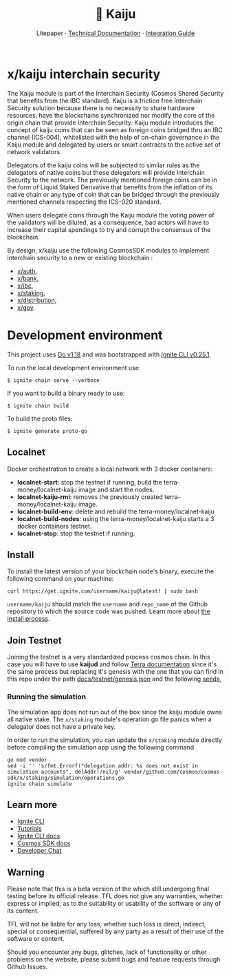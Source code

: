<p align="center">
<h1 align="center"> 🤝 Kaiju</h1>

<p align="center">
  Litepaper
  ·
  <a href="https://kaiju.terra.money/">Technical Documentation</a>
  ·
  <a href="https://kaiju.terra.money/guides/get-started">Integration Guide</a>
</p>

<br/>

# x/kaiju interchain security

The Kaiju module is part of the Interchain Security (Cosmos Shared Security that benefits from the IBC standard). Kaiju is a friction free Interchain Security solution because there is no necessity to share hardware resources, have the blockchains synchronized nor modify the core of the origin chain that provide Interchain Security. Kaiju module introduces the concept of kaiju coins that can be seen as foreign coins bridged thru an IBC channel (ICS-004), whitelisted with the help of on-chain governance in the Kaiju module and delegated by users or smart contracts to the active set of network validators.

Delegators of the kaiju coins will be subjected to similar rules as the delegators of native coins but these delegators will provide Interchain Security to the network. The previously mentioned foreign coins can be in the form of Liquid Staked Derivative that benefits from the inflation of its native chain or any type of coin that can be bridged through the previously mentioned channels respecting the ICS-020 standard.

When users delegate coins through the Kaiju module the voting power of the validators will be diluted, as a consequence, bad actors will have to increase their capital spendings to try and corrupt the consensus of the blockchain. 

By design, x/kaiju use the following CosmosSDK modules to implement interchain security to a new or existing blockchain :

- [x/auth](https://github.com/cosmos/cosmos-sdk/blob/main/x/auth/README.md),
- [x/bank](https://github.com/cosmos/cosmos-sdk/blob/main/x/bank/README.md),
- [x/ibc](https://github.com/cosmos/ibc-go#ibc-go),
- [x/staking](https://github.com/cosmos/cosmos-sdk/blob/main/x/staking/README.md), 
- [x/distribution](https://github.com/cosmos/cosmos-sdk/blob/main/x/distribution/README.md), 
- [x/gov](https://github.com/cosmos/cosmos-sdk/blob/main/x/gov/README.md).


# Development environment
This project uses [Go v1.18](https://go.dev/dl/) and was bootstrapped with [Ignite CLI v0.25.1](https://docs.ignite.com/). 

To run the local development environment use:
```
$ ignite chain serve --verbose
```

If you want to build a binary ready to use:
```
$ ignite chain build
```

To build the proto files:
```
$ ignite generate proto-go
```

## Localnet 
Docker orchestration to create a local network with 3 docker containers:

- **localnet-start**: stop the testnet if running, build the terra-money/localnet-kaiju image and start the nodes.
- **localnet-kaiju-rmi**: removes the previously created terra-money/localnet-kaiju image.
- **localnet-build-env**: delete and rebuild the terra-money/localnet-kaiju
- **localnet-build-nodes**: using the terra-money/localnet-kaiju starts a 3 docker containers testnet.
- **localnet-stop**: stop the testnet if running.

## Install
To install the latest version of your blockchain node's binary, execute the following command on your machine:

```
curl https://get.ignite.com/username/kaiju@latest! | sudo bash
```
`username/kaiju` should match the `username` and `repo_name` of the Github repository to which the source code was pushed. Learn more about [the install process](https://github.com/allinbits/starport-installer).

## Join Testnet
Joining the testnet is a very standardized process cosmos chain. In this case you will have to use **kaijud** and follow [Terra documentation](https://docs.terra.money/full-node/manage-a-terra-validator/) since it's the same process but replacing it's genesis with the one that you can find in this repo under the path [docs/testnet/genesis.json](docs/testnet/genesis.json) and the following [seeds](http://3.75.187.158:26657/net_info),

### Running the simulation
The simulation app does not run out of the box since the kaiju module owns all native stake. The `x/staking` module's operation.go file panics when a delegator does not have a private key.

In order to run the simulation, you can update the `x/staking` module directly before compiling the simulation app using the following command
```shell
go mod vendor
sed -i '' 's/fmt.Errorf("delegation addr: %s does not exist in simulation accounts", delAddr)/nil/g' vendor/github.com/cosmos/cosmos-sdk/x/staking/simulation/operations.go
ignite chain simulate
```

## Learn more

- [Ignite CLI](https://ignite.com/cli)
- [Tutorials](https://docs.ignite.com/guide)
- [Ignite CLI docs](https://docs.ignite.com)
- [Cosmos SDK docs](https://docs.cosmos.network)
- [Developer Chat](https://discord.gg/ignite)

## Warning

Please note that this is a beta version of the which still undergoing final testing before its official release. TFL does not give any warranties, whether express or implied, as to the suitability or usability of the software or any of its content.

TFL will not be liable for any loss, whether such loss is direct, indirect, special or consequential, suffered by any party as a result of their use of the software or content.

Should you encounter any bugs, glitches, lack of functionality or other problems on the website, please submit bugs and feature requests through Github Issues. 

